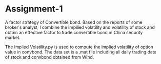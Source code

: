 # Assignment-1
A factor strategy of Convertible bond.
Based on the reports of some broker's analyst, I combine the impilied volatility and volatility of stock and obtain 
an effective factor to trade convertible bond in China security market.

The Implied Volatility.py is used to compute the implied volatility of option value in convbond. The data set is a .mat file
including all daily trading data of stock and convbond obtained from Wind. 

